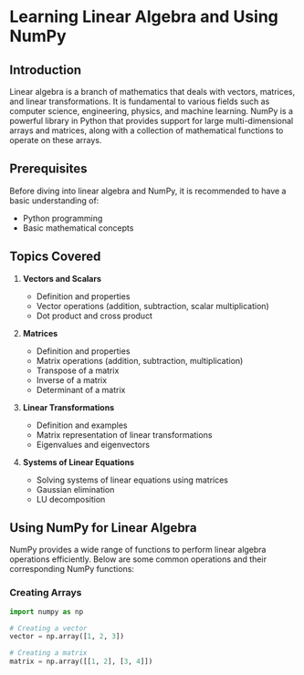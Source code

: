 # Learning Linear Algebra and Using NumPy

## Introduction
Linear algebra is a branch of mathematics that deals with vectors, matrices, and linear transformations. It is fundamental to various fields such as computer science, engineering, physics, and machine learning. NumPy is a powerful library in Python that provides support for large multi-dimensional arrays and matrices, along with a collection of mathematical functions to operate on these arrays.

## Prerequisites
Before diving into linear algebra and NumPy, it is recommended to have a basic understanding of:
- Python programming
- Basic mathematical concepts

## Topics Covered
1. **Vectors and Scalars**
   - Definition and properties
   - Vector operations (addition, subtraction, scalar multiplication)
   - Dot product and cross product

2. **Matrices**
   - Definition and properties
   - Matrix operations (addition, subtraction, multiplication)
   - Transpose of a matrix
   - Inverse of a matrix
   - Determinant of a matrix

3. **Linear Transformations**
   - Definition and examples
   - Matrix representation of linear transformations
   - Eigenvalues and eigenvectors

4. **Systems of Linear Equations**
   - Solving systems of linear equations using matrices
   - Gaussian elimination
   - LU decomposition

## Using NumPy for Linear Algebra
NumPy provides a wide range of functions to perform linear algebra operations efficiently. Below are some common operations and their corresponding NumPy functions:

### Creating Arrays
```python
import numpy as np

# Creating a vector
vector = np.array([1, 2, 3])

# Creating a matrix
matrix = np.array([[1, 2], [3, 4]])